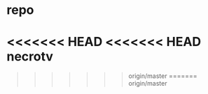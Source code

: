 # repo
<<<<<<< HEAD
<<<<<<< HEAD
necrotv
=======
>>>>>>> origin/master
=======
>>>>>>> origin/master
